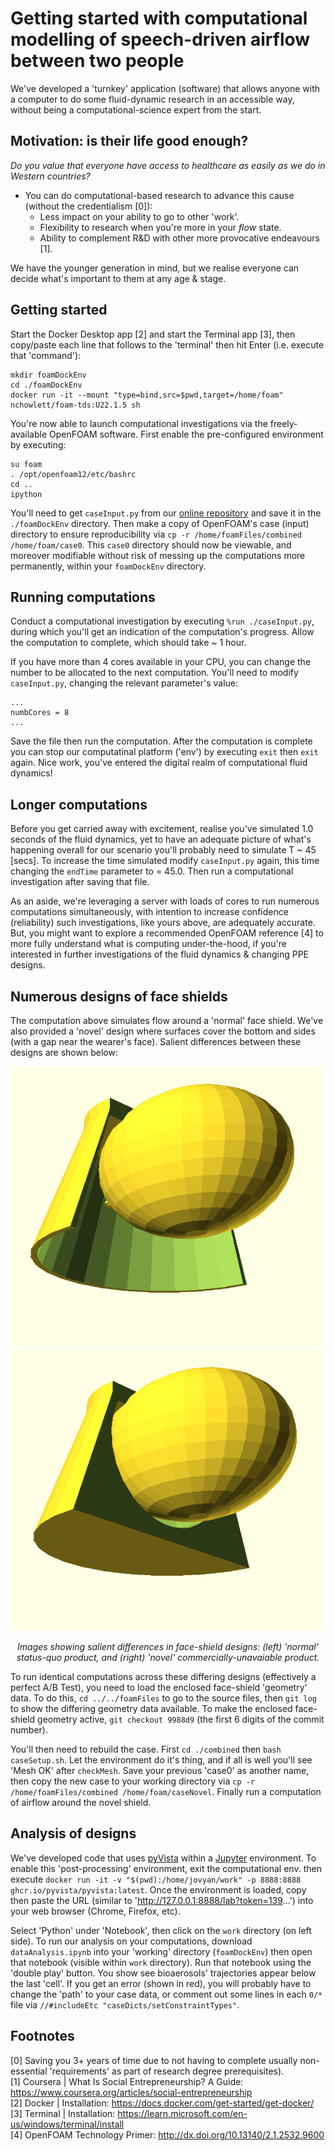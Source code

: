 # Getting started with computational modelling of speech-driven airflow between two people
We've developed a 'turnkey' application (software) that allows anyone with a computer to do some fluid-dynamic research in an accessible way, without being a computational-science expert from the start. 

## Motivation: is their life good enough?
_Do you value that everyone have access to healthcare as easily as we do in Western countries?_
 - You can do computational-based research to advance this cause (without the credentialism [0]):
   - Less impact on your ability to go to other 'work'.
   - Flexibility to research when you're more in your _flow_ state.
   - Ability to complement R&D with other more provocative endeavours [1].

We have the younger generation in mind, but we realise everyone can decide what's important to them at any age & stage.

## Getting started
Start the Docker Desktop app [2] and start the Terminal app [3], then copy/paste each line that follows to the 'terminal' then hit Enter (i.e. execute that 'command'):
```
mkdir foamDockEnv
cd ./foamDockEnv
docker run -it --mount "type=bind,src=$pwd,target=/home/foam" nchowlett/foam-tds:U22.1.5 sh
``` 

You're now able to launch computational investigations via the freely-available OpenFOAM software. First enable the pre-configured environment by executing:
```
su foam
. /opt/openfoam12/etc/bashrc
cd ..
ipython
```
You'll need to get `caseInput.py` from our [online repository](https://github.com/TessellateDataScience/faceShieldOptimisations/tree/main/getStarted) and save it in the `./foamDockEnv` directory. Then make a copy of OpenFOAM's case (input) directory to ensure reproducibility via `cp -r /home/foamFiles/combined /home/foam/case0`. This `case0` directory should now be viewable, and moreover modifiable without risk of messing up the computations more permanently, within your `foamDockEnv` directory.

## Running computations
Conduct a computational investigation by executing `%run ./caseInput.py`, during which you'll get an indication of the computation's progress. Allow the computation to complete, which should take ~ 1 hour. 

If you have more than 4 cores available in your CPU, you can change the number to be allocated to the next computation. You'll need to modify `caseInput.py`, changing the relevant parameter's value:
```
...
numbCores = 8
...
```
Save the file then run the computation. After the computation is complete you can stop our computatinal platform ('env') by executing `exit` then `exit` again. Nice work, you've entered the digital realm of computational fluid dynamics! 

## Longer computations
Before you get carried away with excitement, realise you've simulated 1.0 seconds of the fluid dynamics, yet to have an adequate picture of what's happening overall for our scenario you'll probably need to simulate T ~ 45 [secs]. To increase the time simulated modify `caseInput.py` again, this time changing the `endTime` parameter to	= 45.0. Then run a computational investigation after saving that file.

As an aside, we're leveraging a server with loads of cores to run numerous computations simultaneously, with intention to increase confidence (reliability) such investigations, like yours above, are adequately accurate. But, you might want to explore a recommended OpenFOAM reference [4] to more fully understand what is computing under-the-hood, if you're interested in further investigations of the fluid dynamics & changing PPE designs.

## Numerous designs of face shields
The computation above simulates flow around a 'normal' face shield. We've also provided a 'novel' design where surfaces cover the bottom and sides (with a gap near the wearer's face). Salient differences between these designs are shown below:

<img src="shieldNormalMod.png" width="500" height="450"/> <img src="shieldEnclosedMod.png" width="500" height="450"/> 
<p align="center"><i>
  Images showing salient differences in face-shield designs: (left) 'normal' status-quo product, and (right) 'novel' commercially-unavaiable product.
</i></p>

To run identical computations across these differing designs (effectively a perfect A/B Test), you need to load the enclosed face-shield 'geometry' data. To do this, `cd ../../foamFiles` to go to the source files, then `git log` to show the differing geometry data available. To make the enclosed face-shield geometry active, `git checkout 9988d9` (the first 6 digits of the commit number).

You'll then need to rebuild the case. First `cd ./combined` then `bash caseSetup.sh`. Let the environment do it's thing, and if all is well you'll see 'Mesh OK' after `checkMesh`. Save your previous 'case0' as another name, then copy the new case to your working directory via `cp -r /home/foamFiles/combined /home/foam/caseNovel`. Finally run a computation of airflow around the novel shield. 

## Analysis of designs
We've developed code that uses [pyVista](https://pyvista.org/) within a [Jupyter](https://jupyter.org/) environment. To enable this 'post-processing' environment, exit the computational env. then execute `docker run -it -v "$(pwd):/home/jovyan/work" -p 8888:8888 ghcr.io/pyvista/pyvista:latest`. Once the environment is loaded, copy then paste the URL (similar to 'http://127.0.0.1:8888/lab?token=139...') into your web browser (Chrome, Firefox, etc). 

Select 'Python' under 'Notebook', then click on the `work` directory (on left side). To run our analysis on your computations, download `dataAnalysis.ipynb` into your 'working' directory (`foamDockEnv`) then open that notebook (visible within `work` directory). Run that notebook using the 'double play' button. You show see bioaerosols' trajectories appear below the last 'cell'. If you get an error (shown in red), you will probably have to change the 'path' to your case data, or comment out some lines in each `0/*` file via `//#includeEtc "caseDicts/setConstraintTypes"`.

## Footnotes
[0] Saving you 3+ years of time due to not having to complete usually non-essential 'requirements' as part of research degree prerequisites).  
[1] Coursera | What Is Social Entrepreneurship? A Guide: https://www.coursera.org/articles/social-entrepreneurship  
[2] Docker | Installation: https://docs.docker.com/get-started/get-docker/  
[3] Terminal | Installation: https://learn.microsoft.com/en-us/windows/terminal/install  
[4] OpenFOAM Technology Primer: http://dx.doi.org/10.13140/2.1.2532.9600  
